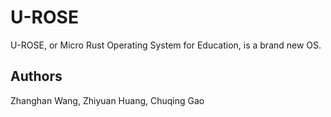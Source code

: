# U-ROSE

U-ROSE, or Micro Rust Operating System for Education, is a brand new OS.

## Authors

Zhanghan Wang, Zhiyuan Huang, Chuqing Gao